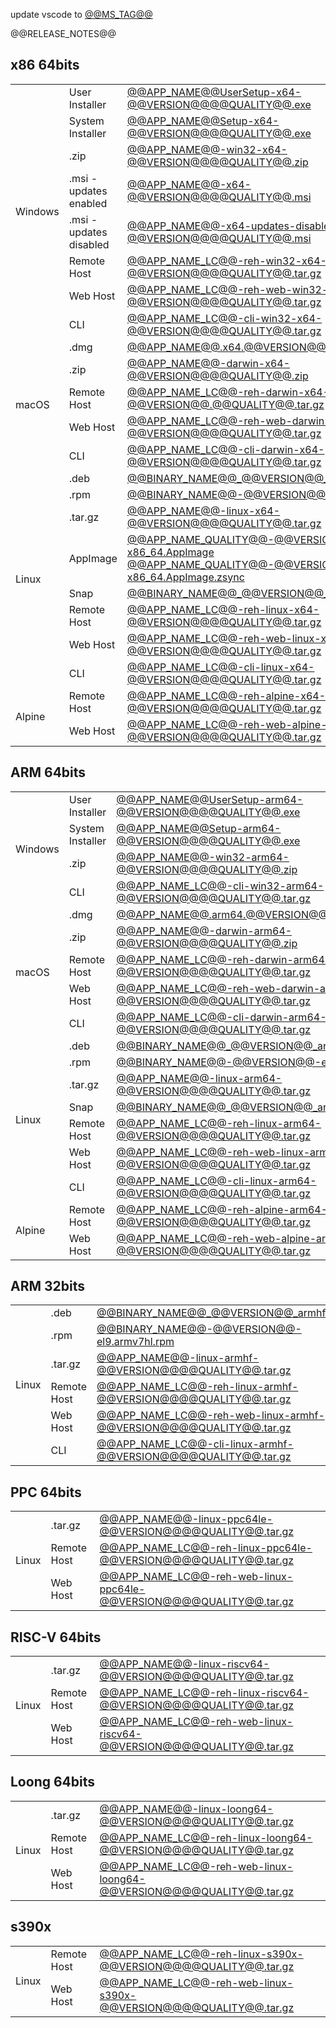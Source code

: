 update vscode to [@@MS_TAG@@](@@MS_URL@@)

@@RELEASE_NOTES@@

## x86 64bits

<table>
  <tr>
    <td rowspan="8">Windows</td>
    <td>User Installer</td>
    <td><a href="https://github.com/@@ASSETS_REPOSITORY@@/releases/download/@@VERSION@@@@QUALITY@@/@@APP_NAME@@UserSetup-x64-@@VERSION@@@@QUALITY@@.exe">@@APP_NAME@@UserSetup-x64-@@VERSION@@@@QUALITY@@.exe</a></td>
  </tr>
  <tr>
    <td>System Installer</td>
    <td><a href="https://github.com/@@ASSETS_REPOSITORY@@/releases/download/@@VERSION@@@@QUALITY@@/@@APP_NAME@@Setup-x64-@@VERSION@@@@QUALITY@@.exe">@@APP_NAME@@Setup-x64-@@VERSION@@@@QUALITY@@.exe</a></td>
  </tr>
  <tr>
    <td>.zip</td>
    <td><a href="https://github.com/@@ASSETS_REPOSITORY@@/releases/download/@@VERSION@@@@QUALITY@@/@@APP_NAME@@-win32-x64-@@VERSION@@@@QUALITY@@.zip">@@APP_NAME@@-win32-x64-@@VERSION@@@@QUALITY@@.zip</a></td>
  </tr>
  <tr>
    <td>.msi - updates enabled</td>
    <td><a href="https://github.com/@@ASSETS_REPOSITORY@@/releases/download/@@VERSION@@@@QUALITY@@/@@APP_NAME@@-x64-@@VERSION@@@@QUALITY@@.msi">@@APP_NAME@@-x64-@@VERSION@@@@QUALITY@@.msi</a></td>
  </tr>
  <tr>
    <td>.msi - updates disabled</td>
    <td><a href="https://github.com/@@ASSETS_REPOSITORY@@/releases/download/@@VERSION@@@@QUALITY@@/@@APP_NAME@@-x64-updates-disabled-@@VERSION@@@@QUALITY@@.msi">@@APP_NAME@@-x64-updates-disabled-@@VERSION@@@@QUALITY@@.msi</a></td>
  </tr>
  <tr>
    <td>Remote Host</td>
    <td><a href="https://github.com/@@ASSETS_REPOSITORY@@/releases/download/@@VERSION@@@@QUALITY@@/@@APP_NAME_LC@@-reh-win32-x64-@@VERSION@@@@QUALITY@@.tar.gz">@@APP_NAME_LC@@-reh-win32-x64-@@VERSION@@@@QUALITY@@.tar.gz</a></td>
  </tr>
  <tr>
    <td>Web Host</td>
    <td><a href="https://github.com/@@ASSETS_REPOSITORY@@/releases/download/@@VERSION@@@@QUALITY@@/@@APP_NAME_LC@@-reh-web-win32-x64-@@VERSION@@@@QUALITY@@.tar.gz">@@APP_NAME_LC@@-reh-web-win32-x64-@@VERSION@@@@QUALITY@@.tar.gz</a></td>
  </tr>
  <tr>
    <td>CLI</td>
    <td><a href="https://github.com/@@ASSETS_REPOSITORY@@/releases/download/@@VERSION@@@@QUALITY@@/@@APP_NAME_LC@@-cli-win32-x64-@@VERSION@@@@QUALITY@@.tar.gz">@@APP_NAME_LC@@-cli-win32-x64-@@VERSION@@@@QUALITY@@.tar.gz</a></td>
  </tr>
  <tr>
    <td rowspan="5">macOS</td>
    <td>.dmg</td>
    <td><a href="https://github.com/@@ASSETS_REPOSITORY@@/releases/download/@@VERSION@@@@QUALITY@@/@@APP_NAME@@.x64.@@VERSION@@@@QUALITY@@.dmg">@@APP_NAME@@.x64.@@VERSION@@@@QUALITY@@.dmg</a></td>
  </tr>
  <tr>
    <td>.zip</td>
    <td><a href="https://github.com/@@ASSETS_REPOSITORY@@/releases/download/@@VERSION@@@@QUALITY@@/@@APP_NAME@@-darwin-x64-@@VERSION@@@@QUALITY@@.zip">@@APP_NAME@@-darwin-x64-@@VERSION@@@@QUALITY@@.zip</a></td>
  </tr>
  <tr>
    <td>Remote Host</td>
    <td><a href="https://github.com/@@ASSETS_REPOSITORY@@/releases/download/@@VERSION@@@@QUALITY@@/@@APP_NAME_LC@@-reh-darwin-x64-@@VERSION@@@@QUALITY@@.tar.gz">@@APP_NAME_LC@@-reh-darwin-x64-@@VERSION@@.@@QUALITY@@.tar.gz</a></td>
  </tr>
  <tr>
    <td>Web Host</td>
    <td><a href="https://github.com/@@ASSETS_REPOSITORY@@/releases/download/@@VERSION@@@@QUALITY@@/@@APP_NAME_LC@@-reh-web-darwin-x64-@@VERSION@@@@QUALITY@@.tar.gz">@@APP_NAME_LC@@-reh-web-darwin-x64-@@VERSION@@@@QUALITY@@.tar.gz</a></td>
  </tr>
  <tr>
    <td>CLI</td>
    <td><a href="https://github.com/@@ASSETS_REPOSITORY@@/releases/download/@@VERSION@@@@QUALITY@@/@@APP_NAME_LC@@-cli-darwin-x64-@@VERSION@@@@QUALITY@@.tar.gz">@@APP_NAME_LC@@-cli-darwin-x64-@@VERSION@@@@QUALITY@@.tar.gz</a></td>
  </tr>
  <tr>
  <td rowspan="8">Linux</td>
    <td>.deb</td>
    <td><a href="https://github.com/@@ASSETS_REPOSITORY@@/releases/download/@@VERSION@@@@QUALITY@@/@@BINARY_NAME@@_@@VERSION@@_amd64.deb">@@BINARY_NAME@@_@@VERSION@@_amd64.deb</a></td>
  </tr>
  <tr>
    <td>.rpm</td>
    <td><a href="https://github.com/@@ASSETS_REPOSITORY@@/releases/download/@@VERSION@@@@QUALITY@@/@@BINARY_NAME@@-@@VERSION@@-el9.x86_64.rpm">@@BINARY_NAME@@-@@VERSION@@-el9.x86_64.rpm</a></td>
  </tr>
  <tr>
    <td>.tar.gz</td>
    <td><a href="https://github.com/@@ASSETS_REPOSITORY@@/releases/download/@@VERSION@@@@QUALITY@@/@@APP_NAME@@-linux-x64-@@VERSION@@@@QUALITY@@.tar.gz">@@APP_NAME@@-linux-x64-@@VERSION@@@@QUALITY@@.tar.gz</a></td>
  </tr>
  <tr>
    <td>AppImage</td>
    <td>
      <a href="https://github.com/@@ASSETS_REPOSITORY@@/releases/download/@@VERSION@@@@QUALITY@@/@@APP_NAME_QUALITY@@-@@VERSION@@.glibc2.29-x86_64.AppImage">@@APP_NAME_QUALITY@@-@@VERSION@@.glibc2.29-x86_64.AppImage</a><br />
      <a href="https://github.com/@@ASSETS_REPOSITORY@@/releases/download/@@VERSION@@@@QUALITY@@/@@APP_NAME_QUALITY@@-@@VERSION@@.glibc2.29-x86_64.AppImage.zsync">@@APP_NAME_QUALITY@@-@@VERSION@@.glibc2.29-x86_64.AppImage.zsync</a>
    </td>
  </tr>
  <tr>
    <td>Snap</td>
    <td><a href="https://github.com/@@ASSETS_REPOSITORY@@/releases/download/@@VERSION@@@@QUALITY@@/@@BINARY_NAME@@_@@VERSION@@_amd64.snap">@@BINARY_NAME@@_@@VERSION@@_amd64.snap</a></td>
  </tr>
  <tr>
    <td>Remote Host</td>
    <td><a href="https://github.com/@@ASSETS_REPOSITORY@@/releases/download/@@VERSION@@@@QUALITY@@/@@APP_NAME_LC@@-reh-linux-x64-@@VERSION@@@@QUALITY@@.tar.gz">@@APP_NAME_LC@@-reh-linux-x64-@@VERSION@@@@QUALITY@@.tar.gz</a></td>
  </tr>
  <tr>
    <td>Web Host</td>
    <td><a href="https://github.com/@@ASSETS_REPOSITORY@@/releases/download/@@VERSION@@@@QUALITY@@/@@APP_NAME_LC@@-reh-web-linux-x64-@@VERSION@@@@QUALITY@@.tar.gz">@@APP_NAME_LC@@-reh-web-linux-x64-@@VERSION@@@@QUALITY@@.tar.gz</a></td>
  </tr>
  <tr>
    <td>CLI</td>
    <td><a href="https://github.com/@@ASSETS_REPOSITORY@@/releases/download/@@VERSION@@@@QUALITY@@/@@APP_NAME_LC@@-cli-linux-x64-@@VERSION@@@@QUALITY@@.tar.gz">@@APP_NAME_LC@@-cli-linux-x64-@@VERSION@@@@QUALITY@@.tar.gz</a></td>
  </tr>
  <tr>
    <td rowspan="2">Alpine</td>
    <td>Remote Host</td>
    <td><a href="https://github.com/@@ASSETS_REPOSITORY@@/releases/download/@@VERSION@@@@QUALITY@@/@@APP_NAME_LC@@-reh-alpine-x64-@@VERSION@@@@QUALITY@@.tar.gz">@@APP_NAME_LC@@-reh-alpine-x64-@@VERSION@@@@QUALITY@@.tar.gz</a></td>
  </tr>
  <tr>
    <td>Web Host</td>
    <td><a href="https://github.com/@@ASSETS_REPOSITORY@@/releases/download/@@VERSION@@@@QUALITY@@/@@APP_NAME_LC@@-reh-web-alpine-x64-@@VERSION@@@@QUALITY@@.tar.gz">@@APP_NAME_LC@@-reh-web-alpine-x64-@@VERSION@@@@QUALITY@@.tar.gz</a></td>
  </tr>
</table>

## ARM 64bits

<table>
  <tr>
    <td rowspan="4">Windows</td>
    <td>User Installer</td>
    <td><a href="https://github.com/@@ASSETS_REPOSITORY@@/releases/download/@@VERSION@@@@QUALITY@@/@@APP_NAME@@UserSetup-arm64-@@VERSION@@@@QUALITY@@.exe">@@APP_NAME@@UserSetup-arm64-@@VERSION@@@@QUALITY@@.exe</a></td>
  </tr>
  <tr>
    <td>System Installer</td>
    <td><a href="https://github.com/@@ASSETS_REPOSITORY@@/releases/download/@@VERSION@@@@QUALITY@@/@@APP_NAME@@Setup-arm64-@@VERSION@@@@QUALITY@@.exe">@@APP_NAME@@Setup-arm64-@@VERSION@@@@QUALITY@@.exe</a></td>
  </tr>
  <tr>
    <td>.zip</td>
    <td><a href="https://github.com/@@ASSETS_REPOSITORY@@/releases/download/@@VERSION@@@@QUALITY@@/@@APP_NAME@@-win32-arm64-@@VERSION@@@@QUALITY@@.zip">@@APP_NAME@@-win32-arm64-@@VERSION@@@@QUALITY@@.zip</a></td>
  </tr>
  <tr>
    <td>CLI</td>
    <td><a href="https://github.com/@@ASSETS_REPOSITORY@@/releases/download/@@VERSION@@@@QUALITY@@/@@APP_NAME_LC@@-cli-win32-arm64-@@VERSION@@@@QUALITY@@.tar.gz">@@APP_NAME_LC@@-cli-win32-arm64-@@VERSION@@@@QUALITY@@.tar.gz</a></td>
  </tr>
  <tr>
    <td rowspan="5">macOS</td>
    <td>.dmg</td>
    <td><a href="https://github.com/@@ASSETS_REPOSITORY@@/releases/download/@@VERSION@@@@QUALITY@@/@@APP_NAME@@.arm64.@@VERSION@@@@QUALITY@@.dmg">@@APP_NAME@@.arm64.@@VERSION@@@@QUALITY@@.dmg</a></td>
  </tr>
  <tr>
    <td>.zip</td>
    <td><a href="https://github.com/@@ASSETS_REPOSITORY@@/releases/download/@@VERSION@@@@QUALITY@@/@@APP_NAME@@-darwin-arm64-@@VERSION@@@@QUALITY@@.zip">@@APP_NAME@@-darwin-arm64-@@VERSION@@@@QUALITY@@.zip</a></td>
  </tr>
  <tr>
    <td>Remote Host</td>
    <td><a href="https://github.com/@@ASSETS_REPOSITORY@@/releases/download/@@VERSION@@@@QUALITY@@/@@APP_NAME_LC@@-reh-darwin-arm64-@@VERSION@@@@QUALITY@@.tar.gz">@@APP_NAME_LC@@-reh-darwin-arm64-@@VERSION@@@@QUALITY@@.tar.gz</a></td>
  </tr>
  <tr>
    <td>Web Host</td>
    <td><a href="https://github.com/@@ASSETS_REPOSITORY@@/releases/download/@@VERSION@@@@QUALITY@@/@@APP_NAME_LC@@-reh-web-darwin-arm64-@@VERSION@@@@QUALITY@@.tar.gz">@@APP_NAME_LC@@-reh-web-darwin-arm64-@@VERSION@@@@QUALITY@@.tar.gz</a></td>
  </tr>
  <tr>
    <td>CLI</td>
    <td><a href="https://github.com/@@ASSETS_REPOSITORY@@/releases/download/@@VERSION@@@@QUALITY@@/@@APP_NAME_LC@@-cli-darwin-arm64-@@VERSION@@@@QUALITY@@.tar.gz">@@APP_NAME_LC@@-cli-darwin-arm64-@@VERSION@@@@QUALITY@@.tar.gz</a></td>
  </tr>
  <tr>
    <td rowspan="7">Linux</td>
    <td>.deb</td>
    <td><a href="https://github.com/@@ASSETS_REPOSITORY@@/releases/download/@@VERSION@@@@QUALITY@@/@@BINARY_NAME@@_@@VERSION@@_arm64.deb">@@BINARY_NAME@@_@@VERSION@@_arm64.deb</a></td>
  </tr>
  <tr>
    <td>.rpm</td>
    <td><a href="https://github.com/@@ASSETS_REPOSITORY@@/releases/download/@@VERSION@@@@QUALITY@@/@@BINARY_NAME@@-@@VERSION@@-el9.aarch64.rpm">@@BINARY_NAME@@-@@VERSION@@-el9.aarch64.rpm</a></td>
  </tr>
  <tr>
    <td>.tar.gz</td>
    <td><a href="https://github.com/@@ASSETS_REPOSITORY@@/releases/download/@@VERSION@@@@QUALITY@@/@@APP_NAME@@-linux-arm64-@@VERSION@@@@QUALITY@@.tar.gz">@@APP_NAME@@-linux-arm64-@@VERSION@@@@QUALITY@@.tar.gz</a></td>
  </tr>
  <tr>
    <td>Snap</td>
    <td><a href="https://github.com/@@ASSETS_REPOSITORY@@/releases/download/@@VERSION@@@@QUALITY@@/@@BINARY_NAME@@_@@VERSION@@_arm64.snap">@@BINARY_NAME@@_@@VERSION@@_arm64.snap</a></td>
  </tr>
  <tr>
    <td>Remote Host</td>
    <td><a href="https://github.com/@@ASSETS_REPOSITORY@@/releases/download/@@VERSION@@@@QUALITY@@/@@APP_NAME_LC@@-reh-linux-arm64-@@VERSION@@@@QUALITY@@.tar.gz">@@APP_NAME_LC@@-reh-linux-arm64-@@VERSION@@@@QUALITY@@.tar.gz</a></td>
  </tr>
  <tr>
    <td>Web Host</td>
    <td><a href="https://github.com/@@ASSETS_REPOSITORY@@/releases/download/@@VERSION@@@@QUALITY@@/@@APP_NAME_LC@@-reh-web-linux-arm64-@@VERSION@@@@QUALITY@@.tar.gz">@@APP_NAME_LC@@-reh-web-linux-arm64-@@VERSION@@@@QUALITY@@.tar.gz</a></td>
  </tr>
  <tr>
    <td>CLI</td>
    <td><a href="https://github.com/@@ASSETS_REPOSITORY@@/releases/download/@@VERSION@@@@QUALITY@@/@@APP_NAME_LC@@-cli-linux-arm64-@@VERSION@@@@QUALITY@@.tar.gz">@@APP_NAME_LC@@-cli-linux-arm64-@@VERSION@@@@QUALITY@@.tar.gz</a></td>
  </tr>
  <tr>
    <td rowspan="2">Alpine</td>
    <td>Remote Host</td>
    <td><a href="https://github.com/@@ASSETS_REPOSITORY@@/releases/download/@@VERSION@@@@QUALITY@@/@@APP_NAME_LC@@-reh-alpine-arm64-@@VERSION@@@@QUALITY@@.tar.gz">@@APP_NAME_LC@@-reh-alpine-arm64-@@VERSION@@@@QUALITY@@.tar.gz</a></td>
  </tr>
  <tr>
    <td>Web Host</td>
    <td><a href="https://github.com/@@ASSETS_REPOSITORY@@/releases/download/@@VERSION@@@@QUALITY@@/@@APP_NAME_LC@@-reh-web-alpine-arm64-@@VERSION@@@@QUALITY@@.tar.gz">@@APP_NAME_LC@@-reh-web-alpine-arm64-@@VERSION@@@@QUALITY@@.tar.gz</a></td>
  </tr>
</table>

## ARM 32bits

<table>
  <tr>
    <td rowspan="6">Linux</td>
    <td>.deb</td>
    <td><a href="https://github.com/@@ASSETS_REPOSITORY@@/releases/download/@@VERSION@@@@QUALITY@@/@@BINARY_NAME@@_@@VERSION@@_armhf.deb">@@BINARY_NAME@@_@@VERSION@@_armhf.deb</a></td>
  </tr>
  <tr>
    <td>.rpm</td>
    <td><a href="https://github.com/@@ASSETS_REPOSITORY@@/releases/download/@@VERSION@@@@QUALITY@@/@@BINARY_NAME@@-@@VERSION@@-el9.armv7hl.rpm">@@BINARY_NAME@@-@@VERSION@@-el9.armv7hl.rpm</a></td>
  </tr>
  <tr>
    <td>.tar.gz</td>
    <td><a href="https://github.com/@@ASSETS_REPOSITORY@@/releases/download/@@VERSION@@@@QUALITY@@/@@APP_NAME@@-linux-armhf-@@VERSION@@@@QUALITY@@.tar.gz">@@APP_NAME@@-linux-armhf-@@VERSION@@@@QUALITY@@.tar.gz</a></td>
  </tr>
  <tr>
    <td>Remote Host</td>
    <td><a href="https://github.com/@@ASSETS_REPOSITORY@@/releases/download/@@VERSION@@@@QUALITY@@/@@APP_NAME_LC@@-reh-linux-armhf-@@VERSION@@@@QUALITY@@.tar.gz">@@APP_NAME_LC@@-reh-linux-armhf-@@VERSION@@@@QUALITY@@.tar.gz</a></td>
  </tr>
  <tr>
    <td>Web Host</td>
    <td><a href="https://github.com/@@ASSETS_REPOSITORY@@/releases/download/@@VERSION@@@@QUALITY@@/@@APP_NAME_LC@@-reh-web-linux-armhf-@@VERSION@@@@QUALITY@@.tar.gz">@@APP_NAME_LC@@-reh-web-linux-armhf-@@VERSION@@@@QUALITY@@.tar.gz</a></td>
  </tr>
  <tr>
    <td>CLI</td>
    <td><a href="https://github.com/@@ASSETS_REPOSITORY@@/releases/download/@@VERSION@@@@QUALITY@@/@@APP_NAME_LC@@-cli-linux-armhf-@@VERSION@@@@QUALITY@@.tar.gz">@@APP_NAME_LC@@-cli-linux-armhf-@@VERSION@@@@QUALITY@@.tar.gz</a></td>
  </tr>
</table>

## PPC 64bits

<table>
  <tr>
    <td rowspan="3">Linux</td>
    <td>.tar.gz</td>
    <td><a href="https://github.com/@@ASSETS_REPOSITORY@@/releases/download/@@VERSION@@@@QUALITY@@/@@APP_NAME@@-linux-ppc64le-@@VERSION@@@@QUALITY@@.tar.gz">@@APP_NAME@@-linux-ppc64le-@@VERSION@@@@QUALITY@@.tar.gz</a></td>
  </tr>
  <tr>
    <td>Remote Host</td>
    <td><a href="https://github.com/@@ASSETS_REPOSITORY@@/releases/download/@@VERSION@@@@QUALITY@@/@@APP_NAME_LC@@-reh-linux-ppc64le-@@VERSION@@@@QUALITY@@.tar.gz">@@APP_NAME_LC@@-reh-linux-ppc64le-@@VERSION@@@@QUALITY@@.tar.gz</a></td>
  </tr>
  <tr>
    <td>Web Host</td>
    <td><a href="https://github.com/@@ASSETS_REPOSITORY@@/releases/download/@@VERSION@@@@QUALITY@@/@@APP_NAME_LC@@-reh-web-linux-ppc64le-@@VERSION@@@@QUALITY@@.tar.gz">@@APP_NAME_LC@@-reh-web-linux-ppc64le-@@VERSION@@@@QUALITY@@.tar.gz</a></td>
  </tr>
</table>

## RISC-V 64bits

<table>
  <tr>
    <td rowspan="3">Linux</td>
    <td>.tar.gz</td>
    <td><a href="https://github.com/@@ASSETS_REPOSITORY@@/releases/download/@@VERSION@@@@QUALITY@@/@@APP_NAME@@-linux-riscv64-@@VERSION@@@@QUALITY@@.tar.gz">@@APP_NAME@@-linux-riscv64-@@VERSION@@@@QUALITY@@.tar.gz</a></td>
  </tr>
  <tr>
    <td>Remote Host</td>
    <td><a href="https://github.com/@@ASSETS_REPOSITORY@@/releases/download/@@VERSION@@@@QUALITY@@/@@APP_NAME_LC@@-reh-linux-riscv64-@@VERSION@@@@QUALITY@@.tar.gz">@@APP_NAME_LC@@-reh-linux-riscv64-@@VERSION@@@@QUALITY@@.tar.gz</a></td>
  </tr>
  <tr>
    <td>Web Host</td>
    <td><a href="https://github.com/@@ASSETS_REPOSITORY@@/releases/download/@@VERSION@@@@QUALITY@@/@@APP_NAME_LC@@-reh-web-linux-riscv64-@@VERSION@@@@QUALITY@@.tar.gz">@@APP_NAME_LC@@-reh-web-linux-riscv64-@@VERSION@@@@QUALITY@@.tar.gz</a></td>
  </tr>
</table>

## Loong 64bits

<table>
  <tr>
    <td rowspan="3">Linux</td>
    <td>.tar.gz</td>
    <td><a href="https://github.com/@@ASSETS_REPOSITORY@@/releases/download/@@VERSION@@@@QUALITY@@/@@APP_NAME@@-linux-loong64-@@VERSION@@@@QUALITY@@.tar.gz">@@APP_NAME@@-linux-loong64-@@VERSION@@@@QUALITY@@.tar.gz</a></td>
  </tr>
  <tr>
    <td>Remote Host</td>
    <td><a href="https://github.com/@@ASSETS_REPOSITORY@@/releases/download/@@VERSION@@@@QUALITY@@/@@APP_NAME_LC@@-reh-linux-loong64-@@VERSION@@@@QUALITY@@.tar.gz">@@APP_NAME_LC@@-reh-linux-loong64-@@VERSION@@@@QUALITY@@.tar.gz</a></td>
  </tr>
  <tr>
    <td>Web Host</td>
    <td><a href="https://github.com/@@ASSETS_REPOSITORY@@/releases/download/@@VERSION@@@@QUALITY@@/@@APP_NAME_LC@@-reh-web-linux-loong64-@@VERSION@@@@QUALITY@@.tar.gz">@@APP_NAME_LC@@-reh-web-linux-loong64-@@VERSION@@@@QUALITY@@.tar.gz</a></td>
  </tr>
</table>

## s390x

<table>
  <tr>
    <td rowspan="2">Linux</td>
    <td>Remote Host</td>
    <td><a href="https://github.com/@@ASSETS_REPOSITORY@@/releases/download/@@VERSION@@@@QUALITY@@/@@APP_NAME_LC@@-reh-linux-s390x-@@VERSION@@@@QUALITY@@.tar.gz">@@APP_NAME_LC@@-reh-linux-s390x-@@VERSION@@@@QUALITY@@.tar.gz</a></td>
  </tr>
  <tr>
    <td>Web Host</td>
    <td><a href="https://github.com/@@ASSETS_REPOSITORY@@/releases/download/@@VERSION@@@@QUALITY@@/@@APP_NAME_LC@@-reh-web-linux-s390x-@@VERSION@@@@QUALITY@@.tar.gz">@@APP_NAME_LC@@-reh-web-linux-s390x-@@VERSION@@@@QUALITY@@.tar.gz</a></td>
  </tr>
</table>
